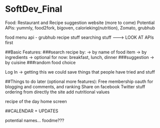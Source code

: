 SoftDev_Final
=============
Food: Restaurant and Recipe suggestion website
(more to come)
Potential APis: yummly, food2fork, bigoven, calorieking(nutrition), Zomato, grubhub

food menu api - grubhub
recipe stuff
searching stuff ---> LOOK AT APIs first

##Basic Features:
###search recipe by:
 -> by name of food item
 -> by ingredients
 -> optional for now: breakfast, lunch, dinner
###suggestion 
 -> by cuisine
###random food choice 

Log In -> getting this we could save things that people have tried and stuff

##Things to do later (optional more features):
Free membership
oauth for blogging and comments, and ranking
Share on facebook
Twitter stuff
ordering from directly the site
add nutritional values

recipe of the day home screen

##CALENDAR + UPDATES


potential names...
foodme???



